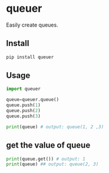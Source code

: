 # queuer
Easily create queues.
## Install
```py
pip install queuer
```
## Usage
```py
import queuer

queue=queuer.queue()
queue.push(1)
queue.push(2)
queue.push(3)

print(queue) # output: queue(1, 2 ,3)
```
## get the value of queue
```py
print(queue.get()) # output: 1
print(queue) ## output: queue(2, 3)
```

